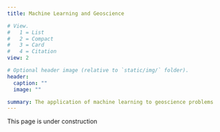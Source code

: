 ```yaml
---
title: Machine Learning and Geoscience

# View.
#   1 = List
#   2 = Compact
#   3 = Card
#   4 = Citation
view: 2

# Optional header image (relative to `static/img/` folder).
header:
  caption: ""
  image: ""

summary: The application of machine learning to geoscience problems
---
```

This page is under construction
